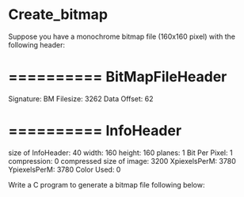 # Create_bitmap

Suppose you have a monochrome bitmap file (160x160 pixel) with the following header:

==========
BitMapFileHeader
==========
Signature: BM
Filesize: 3262
Data Offset: 62

==========
InfoHeader
==========
size of InfoHeader: 40
width: 160
height: 160
planes: 1
Bit Per Pixel: 1
compression: 0
compressed size of image: 3200
XpiexelsPerM: 3780
YpiexelsPerM: 3780
Color Used: 0

Write a C program to generate a bitmap file following below:


